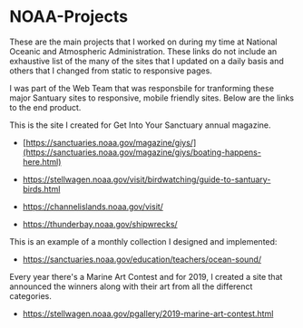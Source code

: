 # NOAA-Projects
These are the main projects that I worked on during my time at National Oceanic and Atmospheric Administration. These links do not include an exhaustive list of the many of the sites that I updated on a daily basis and others that I changed from static to responsive pages.


I was part of the Web Team that was responsbile for tranforming these major Santuary sites to responsive, mobile friendly sites. Below are the links to the end product.


This is the site I created for Get Into Your Sanctuary annual magazine.
- [https://sanctuaries.noaa.gov/magazine/giys/](https://sanctuaries.noaa.gov/magazine/giys/boating-happens-here.html)


- https://stellwagen.noaa.gov/visit/birdwatching/guide-to-santuary-birds.html 
- https://channelislands.noaa.gov/visit/
- https://thunderbay.noaa.gov/shipwrecks/


This is an example of a monthly collection I designed and implemented:
- https://sanctuaries.noaa.gov/education/teachers/ocean-sound/



Every year there's a Marine Art Contest and for 2019, I created a site that announced the winners along with their art from all the differenct categories.
- https://stellwagen.noaa.gov/pgallery/2019-marine-art-contest.html
